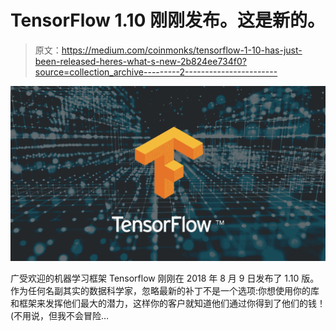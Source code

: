 # TensorFlow 1.10 刚刚发布。这是新的。

> 原文：<https://medium.com/coinmonks/tensorflow-1-10-has-just-been-released-heres-what-s-new-2b824ee734f0?source=collection_archive---------2----------------------->

![](img/09a4d5ab3d52b54c09a76c9b1ece68e6.png)

广受欢迎的机器学习框架 Tensorflow 刚刚在 2018 年 8 月 9 日发布了 1.10 版。作为任何名副其实的数据科学家，忽略最新的补丁不是一个选项:你想使用你的库和框架来发挥他们最大的潜力，这样你的客户就知道他们通过你得到了他们的钱！(不用说，但我不会冒险…